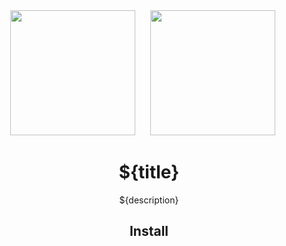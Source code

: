 <div align="center">
  <!-- replace with accurate logo e.g from https://worldvectorlogo.com/ -->
  <img width="200" height="200" src="https://cdn.worldvectorlogo.com/logos/javascript.svg">
  <a href="https://webpack.js.org/">
    <img width="200" height="200" vspace="" hspace="20" src="https://webpack.js.org/assets/icon-square-big.svg">
  </a>
  <h1>${title}</h1>
  <p>${description}</p>
</div>

<h2 align="center">Install</h2>
